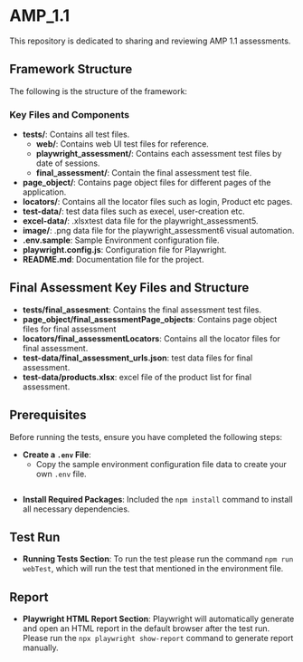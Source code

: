 # AMP_1.1
This repository is dedicated to sharing and reviewing AMP 1.1 assessments.

## Framework Structure

The following is the structure of the framework:
### Key Files and Components

- **tests/**: Contains all test files.
  - **web/**: Contains web UI test files for reference.
  - **playwright_assessment/**: Contains each assessment test files by date of sessions.
  - **final_assessment/**: Contain the final assessment test file.
- **page_object/**: Contains page object files for different pages of the application.
- **locators/**: Contains all the locator files such as login, Product etc pages.
- **test-data/**: test data files such as execel, user-creation etc.
- **excel-data/**: .xlsxtest data file for the playwright_assessment5.
- **image/**: .png data file for the playwright_assessment6 visual automation.
- **.env.sample**: Sample Environment configuration file.
- **playwright.config.js**: Configuration file for Playwright.
- **README.md**: Documentation file for the project.

## Final Assessment Key Files and Structure
 - **tests/final_assesment**: Contains the final assessment test files.
 - **page_object/final_assessmentPage_objects**: Contains page object files for final assessment
 - **locators/final_assessmentLocators**: Contains all the locator files for final assessment.
 - **test-data/final_assessment_urls.json**: test data files for final assessment.
 - **test-data/products.xlsx**: excel file of the product list for final assessment.

## Prerequisites

Before running the tests, ensure you have completed the following steps:

- **Create a `.env` File**:
   - Copy the sample environment configuration file data to create your own `.env` file.
   ```sh
- **Install Required Packages**: Included the `npm install` command to install all necessary dependencies.

## Test Run

- **Running Tests Section**: To run the test please run the command `npm run webTest`, which will run the test that mentioned in the environment file.

## Report

- **Playwright HTML Report Section**: Playwright will automatically generate and open an HTML report in the default browser after the test run. Please run the `npx playwright show-report` command to generate report manually.





